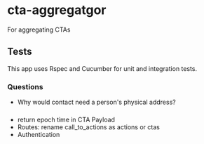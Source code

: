# cta-aggregatgor
For aggregating CTAs

## Tests

This app uses Rspec and Cucumber for unit and integration tests.

### Questions
* Why would contact need a person's physical address?

###
* return epoch time in CTA Payload
* Routes: rename call_to_actions as actions or ctas
* Authentication
